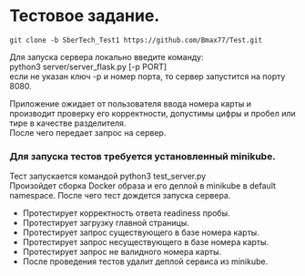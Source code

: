# Тестовое задание.  

    git clone -b SberTech_Test1 https://github.com/Bmax77/Test.git  

Для запуска сервера локально введите команду:  
    python3 server/server_flask.py [-p PORT]  
если не указан ключ -p и номер порта, то сервер запустится на порту 8080.

Приложение ожидает от пользователя ввода номера карты и производит проверку его корректности, допустимы цифры и пробел или тире в качестве разделителя.  
После чего передает запрос на сервер.  

### Для запуска тестов требуется установленный minikube.  
Тест запускается командой python3 test_server.py  
Произойдет сборка Docker образа и его деплой в minikube в default namespace.
После чего тест дождется запуска сервера.  
- Протестирует корректность ответа readiness пробы.  
- Протестирует загрузку главной страницы.  
- Протестирует запрос существующего в базе номера карты.  
- Протестирует запрос несуществующего в базе номера карты.  
- Протестирует запрос не валидного номера карты.  
- После проведения тестов удалит деплой сервиса из minikube.  